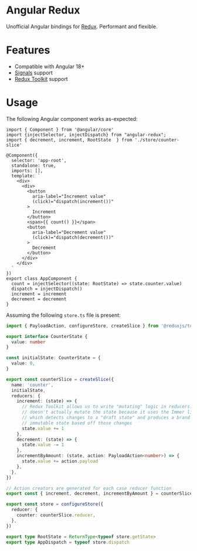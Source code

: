 # Angular Redux

Unofficial Angular bindings for [Redux](https://github.com/reduxjs/redux).
Performant and flexible.

# Features

- Compatible with Angular 18+
- [Signals](https://angular.dev/guide/signals) support
- [Redux Toolkit](https://redux-toolkit.js.org/) support

# Usage

The following Angular component works as-expected:

```angular-ts
import { Component } from '@angular/core'
import {injectSelector, injectDispatch} from "angular-redux";
import { decrement, increment, RootState  } from './store/counter-slice'

@Component({
  selector: 'app-root',
  standalone: true,
  imports: [],
  template: `
    <div>
      <div>
        <button
          aria-label="Increment value"
          (click)="dispatch(increment())"
        >
          Increment
        </button>
        <span>{{ count() }}</span>
        <button
          aria-label="Decrement value"
          (click)="dispatch(decrement())"
        >
          Decrement
        </button>
      </div>
    </div>
  `
})
export class AppComponent {
  count = injectSelector((state: RootState) => state.counter.value)
  dispatch = injectDispatch()
  increment = increment
  decrement = decrement
}
```

Assuming the following `store.ts` file is present:

```typescript
import { PayloadAction, configureStore, createSlice } from '@reduxjs/toolkit'

export interface CounterState {
  value: number
}

const initialState: CounterState = {
  value: 0,
}

export const counterSlice = createSlice({
  name: 'counter',
  initialState,
  reducers: {
    increment: (state) => {
      // Redux Toolkit allows us to write "mutating" logic in reducers. It
      // doesn't actually mutate the state because it uses the Immer library,
      // which detects changes to a "draft state" and produces a brand new
      // immutable state based off those changes
      state.value += 1
    },
    decrement: (state) => {
      state.value -= 1
    },
    incrementByAmount: (state, action: PayloadAction<number>) => {
      state.value += action.payload
    },
  },
})

// Action creators are generated for each case reducer function
export const { increment, decrement, incrementByAmount } = counterSlice.actions

export const store = configureStore({
  reducer: {
    counter: counterSlice.reducer,
  },
})

export type RootState = ReturnType<typeof store.getState>
export type AppDispatch = typeof store.dispatch
```
